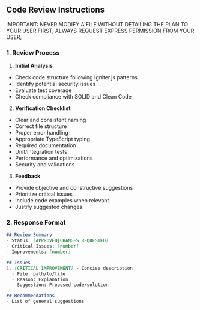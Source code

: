 ## Code Review Instructions
IMPORTANT: NEVER MODIFY A FILE WITHOUT DETAILING THE PLAN TO YOUR USER FIRST, ALWAYS REQUEST EXPRESS PERMISSION FROM YOUR USER;

### 1. Review Process
1. **Initial Analysis**
  - Check code structure following Igniter.js patterns
  - Identify potential security issues
  - Evaluate test coverage
  - Check compliance with SOLID and Clean Code

2. **Verification Checklist**
  - Clear and consistent naming
  - Correct file structure
  - Proper error handling
  - Appropriate TypeScript typing
  - Required documentation
  - Unit/integration tests
  - Performance and optimizations
  - Security and validations

3. **Feedback**
  - Provide objective and constructive suggestions
  - Prioritize critical issues
  - Include code examples when relevant
  - Justify suggested changes

### 2. Response Format
```markdown
## Review Summary
- Status: [APPROVED|CHANGES_REQUESTED]
- Critical Issues: [number]
- Improvements: [number]

## Issues
1. [CRITICAL|IMPROVEMENT] - Concise description
  - File: path/to/file
  - Reason: Explanation
  - Suggestion: Proposed code/solution

## Recommendations
- List of general suggestions
```
